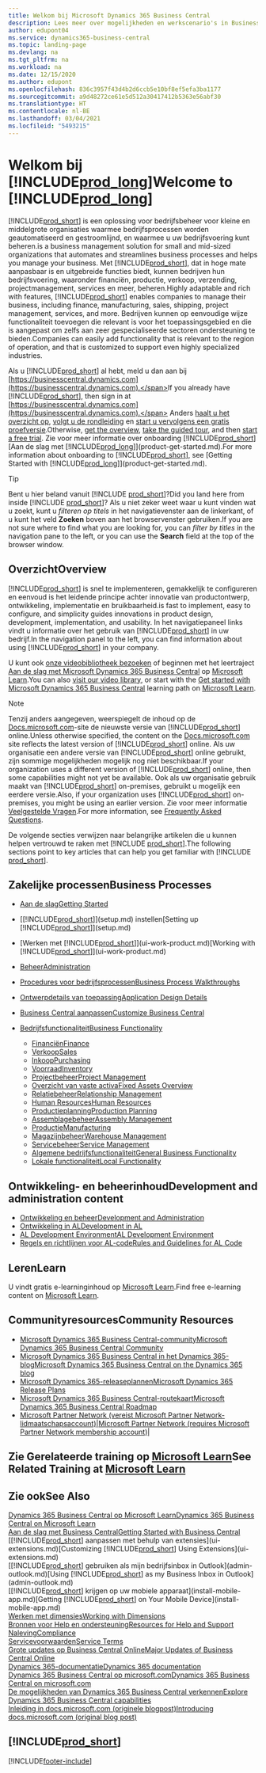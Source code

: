 ```yaml
---
title: Welkom bij Microsoft Dynamics 365 Business Central
description: Lees meer over mogelijkheden en werkscenario's in Business Central waarmee bedrijven hun bedrijf kunnen beheren, inclusief financiën, productie, verkoop, verzending, projectbeheer, services en meer.
author: edupont04
ms.service: dynamics365-business-central
ms.topic: landing-page
ms.devlang: na
ms.tgt_pltfrm: na
ms.workload: na
ms.date: 12/15/2020
ms.author: edupont
ms.openlocfilehash: 836c3957f43d4b2d6ccb5e10bf8ef5efa3ba1177
ms.sourcegitcommit: a9d48272ce61e5d512a30417412b5363e56abf30
ms.translationtype: HT
ms.contentlocale: nl-BE
ms.lasthandoff: 03/04/2021
ms.locfileid: "5493215"
---
```

# <a name="welcome-to-prod_long"></a><span data-ttu-id="7539b-103">Welkom bij [!INCLUDE[prod_long](includes/prod_long.md)]</span><span class="sxs-lookup"><span data-stu-id="7539b-103">Welcome to [!INCLUDE[prod_long](includes/prod_long.md)]</span></span>

[!INCLUDE[prod_short](includes/prod_short.md)] <span data-ttu-id="7539b-104">is een oplossing voor bedrijfsbeheer voor kleine en middelgrote organisaties waarmee bedrijfsprocessen worden geautomatiseerd en gestroomlijnd, en waarmee u uw bedrijfsvoering kunt beheren.</span><span class="sxs-lookup"><span data-stu-id="7539b-104">is a business management solution for small and mid-sized organizations that automates and streamlines business processes and helps you manage your business.</span></span> <span data-ttu-id="7539b-105">Met [!INCLUDE[prod_short](includes/prod_short.md)], dat in hoge mate aanpasbaar is en uitgebreide functies biedt, kunnen bedrijven hun bedrijfsvoering, waaronder financiën, productie, verkoop, verzending, projectmanagement, services en meer, beheren.</span><span class="sxs-lookup"><span data-stu-id="7539b-105">Highly adaptable and rich with features, [!INCLUDE[prod_short](includes/prod_short.md)] enables companies to manage their business, including finance, manufacturing, sales, shipping, project management, services, and more.</span></span> <span data-ttu-id="7539b-106">Bedrijven kunnen op eenvoudige wijze functionaliteit toevoegen die relevant is voor het toepassingsgebied en die is aangepast om zelfs aan zeer gespecialiseerde sectoren ondersteuning te bieden.</span><span class="sxs-lookup"><span data-stu-id="7539b-106">Companies can easily add functionality that is relevant to the region of operation, and that is customized to support even highly specialized industries.</span></span>  

<span data-ttu-id="7539b-107">Als u [!INCLUDE[prod_short](includes/prod_short.md)] al hebt, meld u dan aan bij [https://businesscentral.dynamics.com](https://businesscentral.dynamics.com).</span><span class="sxs-lookup"><span data-stu-id="7539b-107">If you already have [!INCLUDE[prod_short](includes/prod_short.md)], then sign in at [https://businesscentral.dynamics.com](https://businesscentral.dynamics.com).</span></span> <span data-ttu-id="7539b-108">Anders [haalt u het overzicht op](https://dynamics.microsoft.com/business-central/overview/), [volgt u de rondleiding](https://dynamics.microsoft.com/en-us/guidedtour/dynamics/business-central/1/1) en [start u vervolgens een gratis proefversie](https://go.microsoft.com/fwlink/?linkid=847861).</span><span class="sxs-lookup"><span data-stu-id="7539b-108">Otherwise, [get the overview](https://dynamics.microsoft.com/business-central/overview/),  [take the guided tour](https://dynamics.microsoft.com/en-us/guidedtour/dynamics/business-central/1/1), and then [start a free trial](https://go.microsoft.com/fwlink/?linkid=847861).</span></span> <span data-ttu-id="7539b-109">Zie voor meer informatie over onboarding [!INCLUDE[prod_short](includes/prod_short.md)] [Aan de slag met [!INCLUDE[prod_long](includes/prod_long.md)]](product-get-started.md).</span><span class="sxs-lookup"><span data-stu-id="7539b-109">For more information about onboarding to [!INCLUDE[prod_short](includes/prod_short.md)], see [Getting Started with [!INCLUDE[prod_long](includes/prod_long.md)]](product-get-started.md).</span></span>  

> [!TIP]
> <span data-ttu-id="7539b-110">Bent u hier beland vanuit [!INCLUDE [prod_short](includes/prod_short.md)]?</span><span class="sxs-lookup"><span data-stu-id="7539b-110">Did you land here from inside [!INCLUDE [prod_short](includes/prod_short.md)]?</span></span> <span data-ttu-id="7539b-111">Als u niet zeker weet waar u kunt vinden wat u zoekt, kunt u *filteren op titels* in het navigatievenster aan de linkerkant, of u kunt het veld **Zoeken** boven aan het browservenster gebruiken.</span><span class="sxs-lookup"><span data-stu-id="7539b-111">If you are not sure where to find what you are looking for, you can *filter by titles* in the navigation pane to the left, or you can use the **Search** field at the top of the browser window.</span></span>

## <a name="overview"></a><span data-ttu-id="7539b-112">Overzicht</span><span class="sxs-lookup"><span data-stu-id="7539b-112">Overview</span></span>

[!INCLUDE[prod_short](includes/prod_short.md)] <span data-ttu-id="7539b-113">is snel te implementeren, gemakkelijk te configureren en eenvoud is het leidende principe achter innovatie van productontwerp, ontwikkeling, implementatie en bruikbaarheid.</span><span class="sxs-lookup"><span data-stu-id="7539b-113">is fast to implement, easy to configure, and simplicity guides innovations in product design, development, implementation, and usability.</span></span> <span data-ttu-id="7539b-114">In het navigatiepaneel links vindt u informatie over het gebruik van [!INCLUDE[prod_short](includes/prod_short.md)] in uw bedrijf.</span><span class="sxs-lookup"><span data-stu-id="7539b-114">In the navigation panel to the left, you can find information about using [!INCLUDE[prod_short](includes/prod_short.md)] in your company.</span></span>  

<span data-ttu-id="7539b-115">U kunt ook [onze videobibliotheek bezoeken](across-videos.md) of beginnen met het leertraject [Aan de slag met Microsoft Dynamics 365 Business Central](/learn/paths/get-started-dynamics-365-business-central/) op [Microsoft Learn](/learn/dynamics365/business-central?WT.mc_id=dyn365bc_landingpage-docs).</span><span class="sxs-lookup"><span data-stu-id="7539b-115">You can also [visit our video library](across-videos.md), or start with the [Get started with Microsoft Dynamics 365 Business Central](/learn/paths/get-started-dynamics-365-business-central/) learning path on [Microsoft Learn](/learn/dynamics365/business-central?WT.mc_id=dyn365bc_landingpage-docs).</span></span>  

> [!NOTE]
> <span data-ttu-id="7539b-116">Tenzij anders aangegeven, weerspiegelt de inhoud op de [Docs.microsoft.com](https://docs.microsoft.com/dynamics365/business-central/)-site de nieuwste versie van [!INCLUDE[prod_short](includes/prod_short.md)] online.</span><span class="sxs-lookup"><span data-stu-id="7539b-116">Unless otherwise specified, the content on the [Docs.microsoft.com](https://docs.microsoft.com/dynamics365/business-central/) site reflects the latest version of [!INCLUDE[prod_short](includes/prod_short.md)] online.</span></span> <span data-ttu-id="7539b-117">Als uw organisatie een andere versie van [!INCLUDE[prod_short](includes/prod_short.md)] online gebruikt, zijn sommige mogelijkheden mogelijk nog niet beschikbaar.</span><span class="sxs-lookup"><span data-stu-id="7539b-117">If your organization uses a different version of [!INCLUDE[prod_short](includes/prod_short.md)] online, then some capabilities might not yet be available.</span></span> <span data-ttu-id="7539b-118">Ook als uw organisatie gebruik maakt van [!INCLUDE[prod_short](includes/prod_short.md)] on-premises, gebruikt u mogelijk een eerdere versie.</span><span class="sxs-lookup"><span data-stu-id="7539b-118">Also, if your organization uses [!INCLUDE[prod_short](includes/prod_short.md)] on-premises, you might be using an earlier version.</span></span> <span data-ttu-id="7539b-119">Zie voor meer informatie [Veelgestelde Vragen](across-faq.md).</span><span class="sxs-lookup"><span data-stu-id="7539b-119">For more information, see [Frequently Asked Questions](across-faq.md).</span></span>

<span data-ttu-id="7539b-120">De volgende secties verwijzen naar belangrijke artikelen die u kunnen helpen vertrouwd te raken met [!INCLUDE [prod_short](includes/prod_short.md)].</span><span class="sxs-lookup"><span data-stu-id="7539b-120">The following sections point to key articles that can help you get familiar with [!INCLUDE [prod_short](includes/prod_short.md)].</span></span>  

## <a name="business-processes"></a><span data-ttu-id="7539b-121">Zakelijke processen</span><span class="sxs-lookup"><span data-stu-id="7539b-121">Business Processes</span></span>

- [<span data-ttu-id="7539b-122">Aan de slag</span><span class="sxs-lookup"><span data-stu-id="7539b-122">Getting Started</span></span>](product-get-started.md)
- <span data-ttu-id="7539b-123">[[!INCLUDE[prod_short](includes/prod_short.md)]](setup.md) instellen</span><span class="sxs-lookup"><span data-stu-id="7539b-123">[Setting up [!INCLUDE[prod_short](includes/prod_short.md)]](setup.md)</span></span>
- <span data-ttu-id="7539b-124">[Werken met [!INCLUDE[prod_short](includes/prod_short.md)]](ui-work-product.md)</span><span class="sxs-lookup"><span data-stu-id="7539b-124">[Working with [!INCLUDE[prod_short](includes/prod_short.md)]](ui-work-product.md)</span></span>
- [<span data-ttu-id="7539b-125">Beheer</span><span class="sxs-lookup"><span data-stu-id="7539b-125">Administration</span></span>](admin-setup-and-administration.md)
- [<span data-ttu-id="7539b-126">Procedures voor bedrijfsprocessen</span><span class="sxs-lookup"><span data-stu-id="7539b-126">Business Process Walkthroughs</span></span>](walkthrough-business-process-walkthroughs.md)
- [<span data-ttu-id="7539b-127">Ontwerpdetails van toepassing</span><span class="sxs-lookup"><span data-stu-id="7539b-127">Application Design Details</span></span>](design-details-application-design.md)
- [<span data-ttu-id="7539b-128">Business Central aanpassen</span><span class="sxs-lookup"><span data-stu-id="7539b-128">Customize Business Central</span></span>](ui-customizing-overview.md)
- [<span data-ttu-id="7539b-129">Bedrijfsfunctionaliteit</span><span class="sxs-lookup"><span data-stu-id="7539b-129">Business Functionality</span></span>](across-business-functionality.md)

  - [<span data-ttu-id="7539b-130">Financiën</span><span class="sxs-lookup"><span data-stu-id="7539b-130">Finance</span></span>](finance.md)
  - [<span data-ttu-id="7539b-131">Verkoop</span><span class="sxs-lookup"><span data-stu-id="7539b-131">Sales</span></span>](sales-manage-sales.md)
  - [<span data-ttu-id="7539b-132">Inkoop</span><span class="sxs-lookup"><span data-stu-id="7539b-132">Purchasing</span></span>](purchasing-manage-purchasing.md)
  - [<span data-ttu-id="7539b-133">Voorraad</span><span class="sxs-lookup"><span data-stu-id="7539b-133">Inventory</span></span>](inventory-manage-inventory.md)
  - [<span data-ttu-id="7539b-134">Projectbeheer</span><span class="sxs-lookup"><span data-stu-id="7539b-134">Project Management</span></span>](projects-manage-projects.md)
  - [<span data-ttu-id="7539b-135">Overzicht van vaste activa</span><span class="sxs-lookup"><span data-stu-id="7539b-135">Fixed Assets Overview</span></span>](fa-manage.md)
  - [<span data-ttu-id="7539b-136">Relatiebeheer</span><span class="sxs-lookup"><span data-stu-id="7539b-136">Relationship Management</span></span>](marketing-relationship-management.md)
  - [<span data-ttu-id="7539b-137">Human Resources</span><span class="sxs-lookup"><span data-stu-id="7539b-137">Human Resources</span></span>](hr-manage-human-resources.md)
  - [<span data-ttu-id="7539b-138">Productieplanning</span><span class="sxs-lookup"><span data-stu-id="7539b-138">Production Planning</span></span>](production-planning.md)
  - [<span data-ttu-id="7539b-139">Assemblagebeheer</span><span class="sxs-lookup"><span data-stu-id="7539b-139">Assembly Management</span></span>](assembly-assemble-items.md)
  - [<span data-ttu-id="7539b-140">Productie</span><span class="sxs-lookup"><span data-stu-id="7539b-140">Manufacturing</span></span>](production-manage-manufacturing.md)
  - [<span data-ttu-id="7539b-141">Magazijnbeheer</span><span class="sxs-lookup"><span data-stu-id="7539b-141">Warehouse Management</span></span>](warehouse-manage-warehouse.md)
  - [<span data-ttu-id="7539b-142">Servicebeheer</span><span class="sxs-lookup"><span data-stu-id="7539b-142">Service Management</span></span>](service-service.md)
  - [<span data-ttu-id="7539b-143">Algemene bedrijfsfunctionaliteit</span><span class="sxs-lookup"><span data-stu-id="7539b-143">General Business Functionality</span></span>](ui-across-business-areas.md)
  - [<span data-ttu-id="7539b-144">Lokale functionaliteit</span><span class="sxs-lookup"><span data-stu-id="7539b-144">Local Functionality</span></span>](about-localization.md)

## <a name="development-and-administration-content"></a><span data-ttu-id="7539b-145">Ontwikkeling- en beheerinhoud</span><span class="sxs-lookup"><span data-stu-id="7539b-145">Development and administration content</span></span>

- [<span data-ttu-id="7539b-146">Ontwikkeling en beheer</span><span class="sxs-lookup"><span data-stu-id="7539b-146">Development and Administration</span></span>](/dynamics365/business-central/dev-itpro/index)
- [<span data-ttu-id="7539b-147">Ontwikkeling in AL</span><span class="sxs-lookup"><span data-stu-id="7539b-147">Development in AL</span></span>](/dynamics365/business-central/dev-itpro/developer/devenv-dev-overview)
- [<span data-ttu-id="7539b-148">AL Development Environment</span><span class="sxs-lookup"><span data-stu-id="7539b-148">AL Development Environment</span></span>](/dynamics365/business-central/dev-itpro/developer/devenv-reference-overview)
- [<span data-ttu-id="7539b-149">Regels en richtlijnen voor AL-code</span><span class="sxs-lookup"><span data-stu-id="7539b-149">Rules and Guidelines for AL Code</span></span>](/dynamics365/business-central/dev-itpro/compliance/apptest-overview)

## <a name="learn"></a><span data-ttu-id="7539b-150">Leren</span><span class="sxs-lookup"><span data-stu-id="7539b-150">Learn</span></span>

<span data-ttu-id="7539b-151">U vindt gratis e-learninginhoud op [Microsoft Learn](/learn/dynamics365/business-central?WT.mc_id=dyn365bc_landingpage-docs).</span><span class="sxs-lookup"><span data-stu-id="7539b-151">Find free e-learning content on [Microsoft Learn](/learn/dynamics365/business-central?WT.mc_id=dyn365bc_landingpage-docs).</span></span>  

## <a name="community-resources"></a><span data-ttu-id="7539b-152">Communityresources</span><span class="sxs-lookup"><span data-stu-id="7539b-152">Community Resources</span></span>

- [<span data-ttu-id="7539b-153">Microsoft Dynamics 365 Business Central-community</span><span class="sxs-lookup"><span data-stu-id="7539b-153">Microsoft Dynamics 365 Business Central Community</span></span>](https://community.dynamics.com/business)
- [<span data-ttu-id="7539b-154">Microsoft Dynamics 365 Business Central in het Dynamics 365-blog</span><span class="sxs-lookup"><span data-stu-id="7539b-154">Microsoft Dynamics 365 Business Central on the Dynamics 365 blog</span></span>](https://cloudblogs.microsoft.com/dynamics365/it/product/business-central/)
- [<span data-ttu-id="7539b-155">Microsoft Dynamics 365-releaseplannen</span><span class="sxs-lookup"><span data-stu-id="7539b-155">Microsoft Dynamics 365 Release Plans</span></span>](https://go.microsoft.com/fwlink/?linkid=2047422)
- [<span data-ttu-id="7539b-156">Microsoft Dynamics 365 Business Central-routekaart</span><span class="sxs-lookup"><span data-stu-id="7539b-156">Microsoft Dynamics 365 Business Central Roadmap</span></span>](https://dynamics.microsoft.com/roadmap/business-central/)
- <span data-ttu-id="7539b-157">[Microsoft Partner Network \(vereist Microsoft Partner Network-lidmaatschapsaccount\)](https://mspartner.microsoft.com/en/us/windows/index.aspx)|</span><span class="sxs-lookup"><span data-stu-id="7539b-157">[Microsoft Partner Network \(requires Microsoft Partner Network membership account\)](https://mspartner.microsoft.com/en/us/windows/index.aspx)|</span></span>  

## <a name="see-related-training-at-microsoft-learn"></a><span data-ttu-id="7539b-158">Zie Gerelateerde training op [Microsoft Learn](/learn/dynamics365/business-central?WT.mc_id=dyn365bc_landingpage-docs)</span><span class="sxs-lookup"><span data-stu-id="7539b-158">See Related Training at [Microsoft Learn](/learn/dynamics365/business-central?WT.mc_id=dyn365bc_landingpage-docs)</span></span>

## <a name="see-also"></a><span data-ttu-id="7539b-159">Zie ook</span><span class="sxs-lookup"><span data-stu-id="7539b-159">See Also</span></span>

[<span data-ttu-id="7539b-160">Dynamics 365 Business Central op Microsoft Learn</span><span class="sxs-lookup"><span data-stu-id="7539b-160">Dynamics 365 Business Central on Microsoft Learn</span></span>](/learn/dynamics365/business-central?WT.mc_id=dyn365bc_landingpage-docs)  
[<span data-ttu-id="7539b-161">Aan de slag met Business Central</span><span class="sxs-lookup"><span data-stu-id="7539b-161">Getting Started with Business Central</span></span>](product-get-started.md)  
<span data-ttu-id="7539b-162">[[!INCLUDE[prod_short](includes/prod_short.md)] aanpassen met behulp van extensies](ui-extensions.md)</span><span class="sxs-lookup"><span data-stu-id="7539b-162">[Customizing [!INCLUDE[prod_short](includes/prod_short.md)] Using Extensions](ui-extensions.md)</span></span>  
<span data-ttu-id="7539b-163">[[!INCLUDE[prod_short](includes/prod_short.md)] gebruiken als mijn bedrijfsinbox in Outlook](admin-outlook.md)</span><span class="sxs-lookup"><span data-stu-id="7539b-163">[Using [!INCLUDE[prod_short](includes/prod_short.md)] as my Business Inbox in Outlook](admin-outlook.md)</span></span>  
<span data-ttu-id="7539b-164">[[!INCLUDE[prod_short](includes/prod_short.md)] krijgen op uw mobiele apparaat](install-mobile-app.md)</span><span class="sxs-lookup"><span data-stu-id="7539b-164">[Getting [!INCLUDE[prod_short](includes/prod_short.md)] on Your Mobile Device](install-mobile-app.md)</span></span>  
[<span data-ttu-id="7539b-165">Werken met dimensies</span><span class="sxs-lookup"><span data-stu-id="7539b-165">Working with Dimensions</span></span>](finance-dimensions.md)  
[<span data-ttu-id="7539b-166">Bronnen voor Help en ondersteuning</span><span class="sxs-lookup"><span data-stu-id="7539b-166">Resources for Help and Support</span></span>](product-help-and-support.md)  
[<span data-ttu-id="7539b-167">Naleving</span><span class="sxs-lookup"><span data-stu-id="7539b-167">Compliance</span></span>](compliance/compliance-overview.md)  
[<span data-ttu-id="7539b-168">Servicevoorwaarden</span><span class="sxs-lookup"><span data-stu-id="7539b-168">Service Terms</span></span>](compliance/compliance-service-compliance.md#service-terms)  
[<span data-ttu-id="7539b-169">Grote updates op Business Central Online</span><span class="sxs-lookup"><span data-stu-id="7539b-169">Major Updates of Business Central Online</span></span>](/dynamics365/business-central/dev-itpro/administration/update-rollout-timelime)  
[<span data-ttu-id="7539b-170">Dynamics 365-documentatie</span><span class="sxs-lookup"><span data-stu-id="7539b-170">Dynamics 365 documentation</span></span>](/dynamics365/)  
[<span data-ttu-id="7539b-171">Dynamics 365 Business Central op microsoft.com</span><span class="sxs-lookup"><span data-stu-id="7539b-171">Dynamics 365 Business Central on microsoft.com</span></span>](https://dynamics.microsoft.com/business-central/overview/)  
[<span data-ttu-id="7539b-172">De mogelijkheden van Dynamics 365 Business Central verkennen</span><span class="sxs-lookup"><span data-stu-id="7539b-172">Explore Dynamics 365 Business Central capabilities</span></span>](https://dynamics.microsoft.com/business-central/capabilities/)  
[<span data-ttu-id="7539b-173">Inleiding in docs.microsoft.com (originele blogpost)</span><span class="sxs-lookup"><span data-stu-id="7539b-173">Introducing docs.microsoft.com (original blog post)</span></span>](https://docs.microsoft.com/teamblog/introducing-docs-microsoft-com)  

## [!INCLUDE[prod_short](includes/free_trial_md.md)]


[!INCLUDE[footer-include](includes/footer-banner.md)]